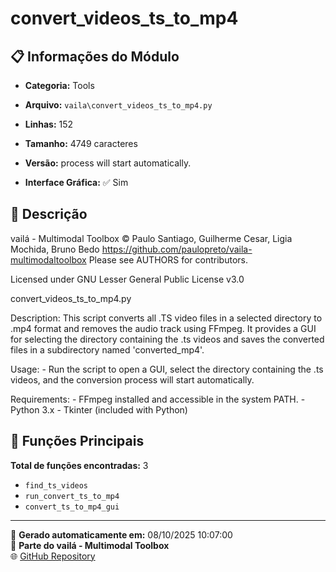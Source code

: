 # convert_videos_ts_to_mp4

## 📋 Informações do Módulo

- **Categoria:** Tools
- **Arquivo:** `vaila\convert_videos_ts_to_mp4.py`
- **Linhas:** 152
- **Tamanho:** 4749 caracteres
- **Versão:** process will start automatically.

- **Interface Gráfica:** ✅ Sim

## 📖 Descrição


vailá - Multimodal Toolbox
© Paulo Santiago, Guilherme Cesar, Ligia Mochida, Bruno Bedo
https://github.com/paulopreto/vaila-multimodaltoolbox
Please see AUTHORS for contributors.

Licensed under GNU Lesser General Public License v3.0

convert_videos_ts_to_mp4.py

Description:
    This script converts all .TS video files in a selected directory to .mp4 format
    and removes the audio track using FFmpeg.
    It provides a GUI for selecting the directory containing the .ts videos and
    saves the converted files in a subdirectory named 'converted_mp4'.

Usage:
    - Run the script to open a GUI, select the directory containing the .ts videos,
      and the conversion process will start automatically.

Requirements:
    - FFmpeg installed and accessible in the system PATH.
    - Python 3.x
    - Tkinter (included with Python)


## 🔧 Funções Principais

**Total de funções encontradas:** 3

- `find_ts_videos`
- `run_convert_ts_to_mp4`
- `convert_ts_to_mp4_gui`




---

📅 **Gerado automaticamente em:** 08/10/2025 10:07:00  
🔗 **Parte do vailá - Multimodal Toolbox**  
🌐 [GitHub Repository](https://github.com/vaila-multimodaltoolbox/vaila)
